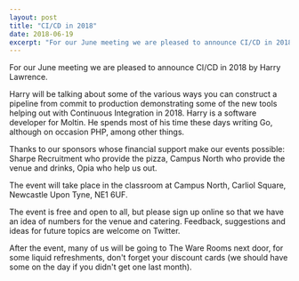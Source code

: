 ```yaml
---
layout: post
title: "CI/CD in 2018"
date: 2018-06-19
excerpt: "For our June meeting we are pleased to announce CI/CD in 2018 by Harry Lawrence"
---
```

For our June meeting we are pleased to announce CI/CD in 2018 by Harry Lawrence.

Harry will be talking about some of the various ways you can construct a pipeline from commit to production demonstrating some of the new tools helping out with Continuous Integration in 2018. Harry is a software developer for Moltin. He spends most of his time these days writing Go, although on occasion PHP, among other things.

Thanks to our sponsors whose financial support make our events possible: Sharpe Recruitment who provide the pizza, Campus North who provide the venue and drinks, Opia who help us out.

The event will take place in the classroom at Campus North, Carliol Square, Newcastle Upon Tyne, NE1 6UF.

The event is free and open to all, but please sign up online so that we have an idea of numbers for the venue and catering. Feedback, suggestions and ideas for future topics are welcome on Twitter.

After the event, many of us will be going to The Ware Rooms next door, for some liquid refreshments, don't forget your discount cards (we should have some on the day if you didn't get one last month).
